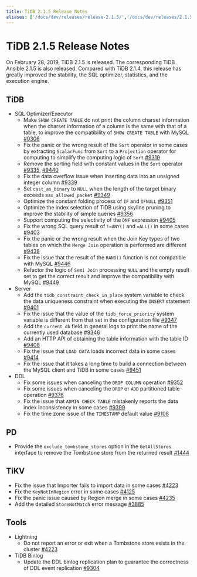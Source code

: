 ```yaml
---
title: TiDB 2.1.5 Release Notes
aliases: ['/docs/dev/releases/release-2.1.5/','/docs/dev/releases/2.1.5/']
---
```


# TiDB 2.1.5 Release Notes

On February 28, 2019, TiDB 2.1.5 is released. The corresponding TiDB Ansible 2.1.5 is also released. Compared with TiDB 2.1.4, this release has greatly improved the stability, the SQL optimizer, statistics, and the execution engine.

## TiDB

+ SQL Optimizer/Executor
    - Make `SHOW CREATE TABLE` do not print the column charset information when the charset information of a column is the same with that of a table, to improve the compatibility of `SHOW CREATE TABLE` with MySQL [#9306](https://github.com/pingcap/tidb/pull/9306)
    - Fix the panic or the wrong result of the `Sort` operator in some cases by extracting `ScalarFunc` from `Sort` to a `Projection` operator for computing to simplify the computing logic of `Sort` [#9319](https://github.com/pingcap/tidb/pull/9319)
    - Remove the sorting field with constant values in the `Sort` operator [#9335](https://github.com/pingcap/tidb/pull/9335), [#9440](https://github.com/pingcap/tidb/pull/9440)
    - Fix the data overflow issue when inserting data into an unsigned integer column [#9339](https://github.com/pingcap/tidb/pull/9339)
    - Set `cast_as_binary` to `NULL` when the length of the target binary exceeds `max_allowed_packet` [#9349](https://github.com/pingcap/tidb/pull/9349)
    - Optimize the constant folding process of `IF` and `IFNULL` [#9351](https://github.com/pingcap/tidb/pull/9351)
    - Optimize the index selection of TiDB using skyline pruning to improve the stability of simple queries [#9356](https://github.com/pingcap/tidb/pull/9356)
    - Support computing the selectivity of the `DNF` expression [#9405](https://github.com/pingcap/tidb/pull/9405)
    - Fix the wrong SQL query result of `!=ANY()` and `=ALL()` in some cases [#9403](https://github.com/pingcap/tidb/pull/9403)
    - Fix the panic or the wrong result when the Join Key types of two tables on which  the `Merge Join` operation is performed are different [#9438](https://github.com/pingcap/tidb/pull/9438)
    - Fix the issue that the result of the `RAND()` function is not compatible with MySQL [#9446](https://github.com/pingcap/tidb/pull/9446)
    - Refactor the logic of `Semi Join` processing `NULL` and the empty result set to get the correct result and improve the compatibility with MySQL [#9449](https://github.com/pingcap/tidb/pull/9449)
+ Server
    - Add the `tidb_constraint_check_in_place` system variable to check the data uniqueness constraint when executing the `INSERT` statement [#9401](https://github.com/pingcap/tidb/pull/9401)
    - Fix the issue that the value of the `tidb_force_priority` system variable is different from that set in the configuration file [#9347](https://github.com/pingcap/tidb/pull/9347)
    - Add the `current_db` field in general logs to print the name of the currently used database [#9346](https://github.com/pingcap/tidb/pull/9346)
    - Add an HTTP API of obtaining the table information with the table ID [#9408](https://github.com/pingcap/tidb/pull/9408)
    - Fix the issue that `LOAD DATA` loads incorrect data in some cases [#9414](https://github.com/pingcap/tidb/pull/9414)
    - Fix the issue that it takes a long time to build a connection between the MySQL client and TiDB in some cases [#9451](https://github.com/pingcap/tidb/pull/9451)
+ DDL
    - Fix some issues when canceling the `DROP COLUMN` operation [#9352](https://github.com/pingcap/tidb/pull/9352)
    - Fix some issues when canceling the `DROP` or `ADD` partitioned table operation [#9376](https://github.com/pingcap/tidb/pull/9376)
    - Fix the issue that `ADMIN CHECK TABLE` mistakenly reports the data index inconsistency in some cases [#9399](https://github.com/pingcap/tidb/pull/9399)
    - Fix the time zone issue of the `TIMESTAMP` default value [#9108](https://github.com/pingcap/tidb/pull/9108)

## PD

- Provide the `exclude_tombstone_stores` option in the `GetAllStores` interface to remove the Tombstone store from the returned result [#1444](https://github.com/pingcap/pd/pull/1444)

## TiKV

- Fix the issue that Importer fails to import data in some cases [#4223](https://github.com/tikv/tikv/pull/4223)
- Fix the `KeyNotInRegion` error in some cases [#4125](https://github.com/tikv/tikv/pull/4125)
- Fix the panic issue caused by Region merge in some cases [#4235](https://github.com/tikv/tikv/pull/4235)
- Add the detailed `StoreNotMatch` error message [#3885](https://github.com/tikv/tikv/pull/3885)

## Tools

+ Lightning
    - Do not report an error or exit when a Tombstone store exists in the cluster [#4223](https://github.com/tikv/tikv/pull/4223)
+ TiDB Binlog
    - Update the DDL binlog replication plan to guarantee the correctness of DDL event replication [#9304](https://github.com/pingcap/tidb/issues/9304)